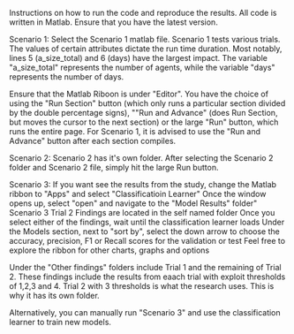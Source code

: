 Instructions on how to run the code and reproduce the results. 
All code is written in Matlab. Ensure that you have the latest version.

Scenario 1: Select the Scenario 1 matlab file.
  Scenario 1 tests various trials. The values of certain attributes dictate the run time duration. Most notably, lines 5 (a_size_total) and 6 (days) have the largest impact. The variable "a_size_total" represents
  the number of agents, while the variable "days" represents the number of days.

  Ensure that the Matlab Riboon is under "Editor".
  You have the choice of using the "Run Section" button (which only runs a particular section divided by the double percentage signs), ""Run and Advance" (does Run Section, but moves the cursor to the next section)
  or the large "Run" button, which runs the entire page. For Scenario 1, it is advised to use the "Run and Advance" button after each section compiles.


Scenario 2:
  Scenario 2 has it's own folder. 
  After selecting the Scenario 2 folder and Scenario 2 file, simply hit the large Run button. 

Scenario 3:
  If you want see the results from the study, change the Matlab ribbon to "Apps" and select "Classificatioin Learner"
  Once the window opens up, select "open" and navigate to the "Model Results" folder"
  Scenario 3 Trial 2 Findings are located in the self named folder
    Once you select either of the findings, wait until the classification learner loads
    Under the Models section, next to "sort by", select the down arrow to choose the accuracy, precision, F1 or Recall scores for the validation or test
    Feel free to explore the ribbon for other charts, graphs and options

  Under the "Other findings" folders include Trial 1 and the remaining of Trial 2. These findings include the results from eaach trial with exploit thresholds of 1,2,3 and 4. Trial 2 with 3 thresholds is what the
  research uses. This is why it has its own folder.


 Alternatively, you can manually run "Scenario 3" and use the classification learner to train new models.
  
